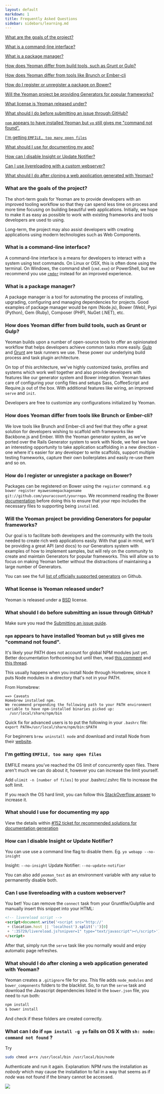 ```yaml
---
layout: default
markdown: 1
title: Frequently Asked Questions
sidebar: sidebars/learning.md
---
```

[What are the goals of the project?](#project-goals)

[What is a command-line interface?](#what-is-CLI)

[What is a package manager?](#what-is-pkg-manager)

[How does Yeoman differ from build tools, such as Grunt or Gulp?](#yeoman-vs-builders)

[How does Yeoman differ from tools like Brunch or Ember-cli](#yeoman-vs-Ember-Brunch)

[How do I register or unregister a package on Bower?](#register-unregister-pkg)

[Will the Yeoman project be providing Generators for popular frameworks?</a>](#frameworks-generators)

[What license is Yeoman released under?</a>](#license)

[What should I do before submitting an issue through GitHub?</a>](#submit-issue)

[`npm` appears to have installed Yeoman but `yo` still gives me "command not found".</a>](#yo-command-not-found)

[I'm getting `EMFILE, too many open files`</a>](#too-many-files)

[What should I use for documenting my app?</a>](#documenting-app)

[How can I disable Insight or Update Notifier?</a>](#disable-notifier)

[Can I use livereloading with a custom webserver?</a>](#livereloading)

[What should I do after cloning a web application generated with Yeoman?</a>](#cloning)


### <a name="project-goals"> What are the goals of the project?</a>

The short-term goals for Yeoman are to provide developers with an improved tooling workflow so that they can spend less time on process and more time focusing on building beautiful web applications. Initially, we hope to make it as easy as possible to work with existing frameworks and tools developers are used to using.

Long-term, the project may also assist developers with creating applications using modern technologies such as Web Components.


### <a name="what-is-CLI"> What is a command-line interface?</a>

A command-line interface is a means for developers to interact with a system using text commands. On Linux or OSX, this is often done using the terminal. On Windows, the command shell (`cmd.exe`) or PowerShell, but we recommend you use [`cmder`](http://cmder.net/) instead for an improved experience.


### <a name="what-is-pkg-manager"> What is a package manager?</a>

A package manager is a tool for automating the process of installing, upgrading, configuring and managing dependencies for projects. Good examples of package manager would be npm (Node.js), Bower (Web), Pypi (Python), Gem (Ruby), Composer (PHP), NuGet (.NET), etc.


### <a name="yeoman-vs-builders"> How does Yeoman differ from build tools, such as Grunt or Gulp?</a>

Yeoman builds upon a number of open-source tools to offer an opinionated workflow that helps developers achieve common tasks more easily. [Gulp](http://gulpjs.com/) and [Grunt](http://gruntjs.com/) are task runners we use. These power our underlying build process and task plugin architecture.

On top of this architecture, we've highly customized tasks, profiles and systems which work well together and also provide developers with features like our generator system and Bower integration. Yeoman takes care of configuring your config files and setups Sass, CoffeeScript and Require.js out of the box. With additional features like wiring, an improved `serve` and `init`.

Developers are free to customize any configurations initialized by Yeoman.


### <a name="yeoman-vs-Ember-Brunch"> How does Yeoman differ from tools like Brunch or Ember-cli?</a>

We love tools like Brunch and Ember-cli and feel that they offer a great solution for developers wishing to scaffold with frameworks like Backbone.js and Ember. With the Yeoman generator system, as we've ported over the Rails Generator system to work with Node, we feel we have an interesting opportunity to take application scaffolding in a new direction - one where it's easier for any developer to write scaffolds, support multiple testing frameworks, capture their own boilerplates and easily re-use them and so on.


### <a name="register-unregister-pkg"> How do I register or unregister a package on Bower?</a>

Packages can be registered on Bower using the `register` command. e.g `bower register myawesomepackagename git://github.com/youraccount/yourrepo`. We recommend reading the Bower [documentation](http://bower.io/) before doing this to ensure that your repo includes the necessary files to supporting being `install`ed.


### <a name="frameworks-generators"> Will the Yeoman project be providing Generators for popular frameworks?</a>

Our goal is to facilitate both developers and the community with the tools needed to create rich web applications easily. With that goal in mind, we'll be providing a great API (and docs) to our Generators system with examples of how to implement samples, but will rely on the community to create and maintain Generators for popular frameworks. This will allow us to focus on making Yeoman better without the distractions of maintaining a large number of Generators.

You can see the full [list of officially supported generators](https://github.com/yeoman?query=generator-) on Github.


### <a name="license"> What license is Yeoman released under?</a>

Yeoman is released under a [BSD](http://opensource.org/licenses/bsd-license.php/) license.


### <a name="submit-issue"> What should I do before submitting an issue through GitHub?</a>

Make sure you read the [Submitting an issue guide](/contributing/opening-issues.html).


### <a name="yo-command-not-found"> `npm` appears to have installed Yeoman but `yo` still gives me "command not found".</a>

It's likely your PATH does not account for global NPM modules just yet. Better documentation forthcoming but until then, read [this comment](https://github.com/yeoman/yeoman/issues/466#issuecomment-8602733) and [this thread](https://github.com/yeoman/yeoman/issues/430#issuecomment-8597663).

This usually happens when you install Node through Homebrew, since it puts Node modules in a directory that's not in your PATH.

From Homebrew:

```
==> Caveats
Homebrew installed npm.
We recommend prepending the following path to your PATH environment
variable to have npm-installed binaries picked up:
  /usr/local/share/npm/bin
```

Quick fix for advanced users is to put the following in your `.bashrc` file:
`export PATH=/usr/local/share/npm/bin:$PATH`

For beginners `brew uninstall node` and download and install Node from their [website](https://nodejs.org/).


### <a name="too-many-files"> I'm getting `EMFILE, too many open files`</a>

EMFILE means you've reached the OS limit of concurrently open files. There aren't much we can do about it, however you can increase the limit yourself.

Add `ulimit -n [number of files]` to your .bashrc/.zshrc file to increase the soft limit.

If you reach the OS hard limit, you can follow this [StackOverflow answer](http://stackoverflow.com/questions/34588/how-do-i-change-the-number-of-open-files-limit-in-linux/34645#34645) to increase it.



### <a name="documenting-app"> What should I use for documenting my app</a>


View the details within [#152 ticket for recommended solutions for documentation generation](https://github.com/yeoman/yeoman/issues/152#issuecomment-7081670)


### <a name="disable-notifier"> How can I disable Insight or Update Notifier?</a>

You can use use a command line flag to disable them. Eg. `yo webapp --no-insight`

Insight: `--no-insight`
Update Notifier: `--no-update-notifier`

You can also add `yeoman_test` as an environment variable with any value to permanently disable both.


### <a name="livereloading"> Can I use livereloading with a custom webserver?</a>

You bet! You can remove the `connect` task from your Gruntfile/Gulpfile and manually insert this snippet into your HTML:

```html
<!-- livereload script -->
<script>document.write('<script src="http://'
 + (location.host || 'localhost').split(':')[0]
 + ':35729/livereload.js?snipver=1" type="text/javascript"><\/script>')
</script>
```

After that, simply run the `serve` task like you normally would and enjoy automatic page refreshes.


### <a name="cloning"> What should I do after cloning a web application generated with Yeoman?</a>

Yeoman creates a `.gitignore` file for you. This file adds `node_modules` and `bower_components` folders to the blacklist. So, to run the `serve` task and download the Javascript dependencies listed in the `bower.json` file, you need to run both:

```sh
npm install
$ bower install
```

And check if these folders are created correctly.

### What can I do if `npm install -g yo` fails on OS X with `sh: node: command not found` ?

Try

```sh
sudo chmod a+rx /usr/local/bin /usr/local/bin/node
```

Authenticate and run it again.
Explanation: NPM runs the installation as _nobody_ which may cause the installation to fail in a way that seems as if _node_ was not found if the binary cannot be accessed.

<img src="/assets/img/yeoman-009.png" class="character">
